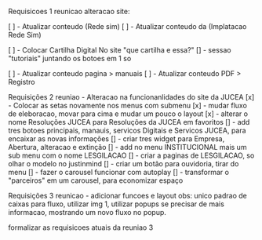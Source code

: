Requisicoes 1 reunicao alteracao site:

[ ] - Atualizar conteudo (Rede sim) 
[ ] - Atualizar conteudo da (Implatacao Rede Sim)

[ ] - Colocar Cartilha Digital No site "que cartilha e essa?"
[] - sessao "tutoriais" juntando os botoes em 1 so

[ ] - Atualizar conteudo pagina > manuais
[ ] - Atualizar conteudo PDF > Registro

Requisições 2 reuniao - Alteracao na funcionanlidades do site da JUCEA 
[x] - Colocar as setas novamente nos menus com submenu
[x] - mudar fluxo de eleboracao, movar para cima e mudar um pouco o layout
[x] - alterar o nome Resoluções JUCEA para Resoluções da JUCEA em favoritos
[] - add tres botoes principais, manauis, servicos Digitais e Servicos JUCEA, para encaixar as novas informações
[] - criar tres widget para Empresa, Abertura, alteracao e extinção
[] - add no menu INSTITUCIONAL mais um sub menu com o nome LESGILACAO
[] - criar a paginas de LESGILACAO, so olhar o modelo no justinmind
[] - criar um botão para ouvidoria, tirar do menu
[] - fazer o carousel funcionar com autoplay
[] - transformar o "parceiros" em um carousel, para economizar espaço

Requisições 3 reunicao - adicionar funcoes e layout
obs: 
unico padrao de caixas para fluxo, utilizar img 1, utilizar popups se precisar de mais informacao, mostrando um novo fluxo no popup.

formalizar as requisicoes atuais da reuniao 3